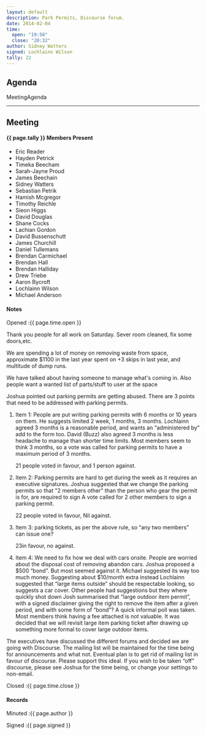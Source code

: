 ```yaml
---
layout: default
description: Park Permits, Discourse forum.
date: 2014-02-04
time:
  open: "19:58"
  close: "20:32"
author: Sidney Watters
signed: Lochlainn Wilson
tally: 22
---
```


## Agenda

MeetingAgenda

---

## Meeting

#### {{ page.tally }} Members Present

* Eric Reader
* Hayden Petrick
* Timeka Beecham
* Sarah-Jayne Proud
* James Beechain
* Sidney Watters
* Sebastian Petrik
* Hamish Mcgregor
* Timothy Reichle
* Sieon Higgs
* David Douglas
* Shane Cocks
* Lachian Gordon
* David Bussenschutt
* James Churchill
* Daniel Tullemans
* Brendan Carmichael
* Brendan Hall
* Brendan Halliday
* Drew Triebe
* Aaron Bycroft
* Lochlainn Wilson
* Michael Anderson

#### Notes

Opened
:{{ page.time.open }}

Thank you people for all work on Saturday. Sever room cleaned, fix some
doors,etc.

We are spending a lot of money on removing waste from space, approximate $1100
in the last year spent on +3 skips in last year, and multitude of dump runs.

We have talked about having someone to manage what's coming in. Also people want
a wanted list of parts/stuff to user at the space

Joshua pointed out parking permits are getting abused. There are 3 points that
need to be addressed with parking permits.

1. Item 1:	People are put writing parking permits with 6 months or 10 years on
   them. He suggests limited 2 week, 1 months, 3 months. Lochlainn agreed 3
   months is a reasonable period, and wants an “administered by” add to the form
   too. David (Buzz) also agreed 3 months is less headache to manage than shorter
   time limits. Most members seem to think 3 months, so a vote was called for
   parking permits to have a maximum period of 3 months.

   21 people voted in favour, and 1 person against.

2. Item 2:	Parking permits are hard to get during the week as it requires an
   executive signatures. Joshua suggested that we change the parking permits so
   that "2 members other" than the person who gear the permit is for, are required
   to sign A vote called for 2 other members to sign a parking permit.

   22 people voted in favour, Nil against.

3. Item 3: parking tickets, as per the above rule, so “any two members” can issue
   one?

   23in favour, no against.

4. Item 4:	We need to fix how we deal with cars onsite. People are worried about
   the disposal cost of removing abandon cars. Joshua proposed a $500 “bond”. But
   most seemed against it. Michael suggested its way too much money. Suggesting
   about $10/month extra instead Lochlainn suggested that “large items outside”
   should be respectable looking, so suggests a car cover. Other people had
   suggestions but they where quickly shot down Josh summarised that “large outdoor
   item permit”, with a signed disclaimer giving the right to remove the item after
   a given period, and with some form of “bond”? A quick informal poll was taken.
   Most members think having a fee attached is not valuable. It was decided that
   we will revisit large item parking ticket after drawing up something more formal
   to cover large outdoor items.

The executives have discussed the different forums and decided we are going with
Discourse. The mailing list will be maintained for the time being for
announcements and what not. Eventual plan is to get rid of mailing list in
favour of discourse. Please support this ideal. If you wish to be taken “off”
discourse, please see Joshua for the time being, or change your settings to
non-email.

Closed
:{{ page.time.close }}

#### Records

Minuted
:{{ page.author }}

Signed
:{{ page.signed }}
